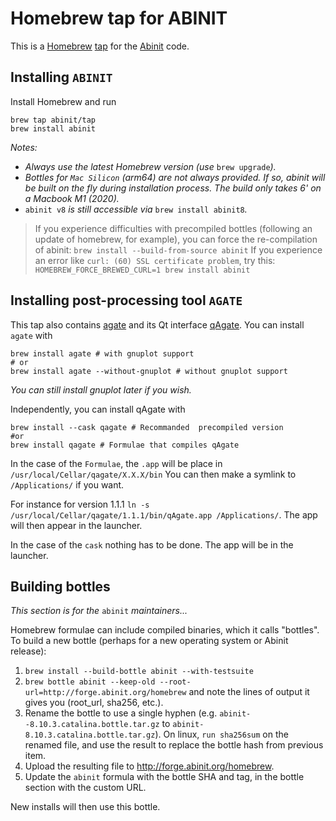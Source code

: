 # Homebrew tap for ABINIT

This is a [Homebrew](https://brew.sh/) [tap](https://docs.brew.sh/Taps) for the [Abinit](https://www.abinit.org) code.

## Installing `ABINIT`

Install Homebrew and run

```
brew tap abinit/tap
brew install abinit
```

*Notes:*

- *Always use the latest Homebrew version (use* `brew upgrade`*).*
- *Bottles for `Mac Silicon` (arm64) are not always provided. If so, abinit will be built on the fly during installation process. The build only takes 6' on a Macbook M1 (2020).*
- `abinit v8` *is still accessible via* `brew install abinit8`*.*

> If you experience difficulties with precompiled bottles (following an update of homebrew, for example), you can force the re-compilation of abinit:
> ```brew install --build-from-source abinit```
> If you experience an error like `curl: (60) SSL certificate problem`, try this:
> ```HOMEBREW_FORCE_BREWED_CURL=1 brew install abinit```

## Installing post-processing tool `AGATE`

This tap also contains [agate](https://github.com/piti-diablotin/agate) and its Qt interface [qAgate](https://github.com/piti-diablotin/qAgate).
You can install `agate` with

```
brew install agate # with gnuplot support
# or
brew install agate --without-gnuplot # without gnuplot support
```

*You can still install gnuplot later if you wish.*

Independently, you can install qAgate with
```
brew install --cask qagate # Recommanded  precompiled version
#or
brew install qagate # Formulae that compiles qAgate
```

In the case of the `Formulae`, the `.app` will be place in `/usr/local/Cellar/qagate/X.X.X/bin`
You can then make a symlink to `/Applications/` if you want.

For instance for version 1.1.1 `ln -s /usr/local/Cellar/qagate/1.1.1/bin/qAgate.app /Applications/`.
The app will then appear in the launcher.

In the case of the `cask` nothing has to be done. The app will be in the launcher.

## Building bottles
*This section is for the* `abinit` *maintainers...*

Homebrew formulae can include compiled binaries, which it calls "bottles". To build a new bottle (perhaps for a new operating system or Abinit release):

1. `brew install --build-bottle abinit --with-testsuite`
1. `brew bottle abinit --keep-old --root-url=http://forge.abinit.org/homebrew` and note the lines of output it gives you (root_url, sha256, etc.).
1. Rename the bottle to use a single hyphen (e.g. `abinit--8.10.3.catalina.bottle.tar.gz` to  `abinit-8.10.3.catalina.bottle.tar.gz`). On linux, `run sha256sum` on the renamed file, and use the result to replace the bottle hash from previous item.
1. Upload the resulting file to http://forge.abinit.org/homebrew.
1. Update the `abinit` formula with the bottle SHA and tag, in the bottle section with the custom URL.

New installs will then use this bottle.
